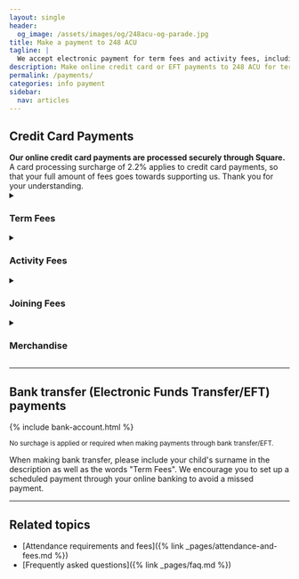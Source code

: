 ```yaml
---
layout: single
header:
  og_image: /assets/images/og/248acu-og-parade.jpg
title: Make a payment to 248 ACU
tagline: |
  We accept electronic payment for term fees and activity fees, including credit card payments and bank transfers.
description: Make online credit card or EFT payments to 248 ACU for term fees and activity fees
permalink: /payments/
categories: info payment
sidebar:
  nav: articles
---
```



## Credit Card Payments

<div class="well">
  <strong>Our online credit card payments are processed securely through Square.</strong> 
  A card processing surcharge of 2.2% applies to credit card payments, so that your full amount of fees goes towards supporting us. Thank you for your understanding.
</div>


<details class="fees__group">
  <summary><h3>Term Fees</h3></summary>

  <p>
    Term fees are your regular contributions that enable us to fund our classroom learning, unit-owned field equipment, awards and prizes, and more. All cadets participating at 248 ACU are required to contribute these term fees.
  </p>

  <div class="fees__payment-link">
    <div class="fees__box">
        <p class="fees__box__title">Term Fees - Single Term</p>
        <p class="fees__box__price"><span class="fees__box__price--amount">$65.00</span> <small>+ processing fee</small></p>
        <div class="fees__button-group">
          <a target="_blank" data-url="https://square.link/u/lNgAjpJP?src=embed" href="https://square.link/u/lNgAjpJP?src=embed" class="square-checkout-button fees__button">Pay Now</a>
        </div>
    </div>
  </div>

</details>


<details class="fees__group">
  <summary><h3>Activity Fees </h3></summary>

  <div class="fees__payment-link">
    <div class="fees__box">
        <p class="fees__box__title">248 ACU Dining In Night, 8th Dec 2024</p>
        <p class="fees__box__subtitle">Participation open to all cadet members of 248 ACU</p>
        <p class="fees__box__price"><span class="fees__box__price--amount">$70.00</span> <small>+ processing fee</small></p>
        <div class="fees__button-group">
          <a target="_blank" data-url="https://square.link/u/23TdblUr?src=embed" href="https://square.link/u/23TdblUr?src=embed" class="square-checkout-button fees__button">Pay online</a>
        </div>
    </div>
  </div>
</details>


<details class="fees__group">
  <summary><h3>Joining Fees</h3></summary>

  <p>
    Joining fees are a once-off payment when your child joins 248 ACU. The amount includes: $200.00 refundable deposit, unit undershirt, training platoon patches, and costs for the recruit basic training weekend. 
  </p>

  <div class="fees__payment-link">
    <div class="fees__box">
        <p class="fees__box__title">Joining Fees</p>
        <p class="fees__box__price"><span class="fees__box__price--amount">$300.00</span> <small>+ processing fee</small></p>
        <div class="fees__button-group">
          <a target="_blank" data-url="https://square.link/u/Y4rlINVY?src=embed" href="https://square.link/u/Y4rlINVY?src=embed" class="square-checkout-button fees__button">Pay now</a>
        </div>
    </div>
  </div>

</details>



<details class="fees__group">

  <summary><h3>Merchandise</h3></summary>

  <div class="fees__payment-link">
    <div class="fees__box">
        <p class="fees__box__title">Hoodie pre-order 2024</p>
        <p class="fees__box__price"><span class="fees__box__price--amount">$60.00</span>  <small>when you use code: 2024HOODIE</small></p>
        <div class="fees__button-group">
          <a target="_blank" data-url="https://square.link/u/XyevDdPl?src=embed" href="https://square.link/u/XyevDdPl?src=embed" class="square-checkout-button fees__button fees__button--blue">Pay now</a>
        </div>
    </div>
  </div>

</details>

---

## Bank transfer (Electronic Funds Transfer/EFT) payments

{% include bank-account.html %}

<small>No surchage is applied or required when making payments through bank transfer/EFT.</small>

When making bank transfer, please include your child's surname in the description as well as the words "Term Fees". We encourage you to set up a scheduled payment through your online banking to avoid a missed payment.

---

## Related topics

- [Attendance requirements and fees]({% link _pages/attendance-and-fees.md %})
- [Frequently asked questions]({% link _pages/faq.md %})

<script>
  $(function () {
    $('.fees__group').each(function () {
      const numItemsInGroup = $(this).find('.fees__button').length;
      if (numItemsInGroup > 0) {
        $(this).find('summary').append(`<span class="fees__group__counter">${numItemsInGroup}</span>`);
      } 
    });
  });
  
  function showCheckoutWindow(e) {
    e.preventDefault();

    const url = this.getAttribute('data-url');
    const title = 'Square Payment Links';

    // Some platforms embed in an iframe, so we want to top window to calculate sizes correctly
    const topWindow = window.top ? window.top : window;

    // Fixes dual-screen position                                Most browsers          Firefox
    const dualScreenLeft = topWindow.screenLeft !==  undefined ? topWindow.screenLeft : topWindow.screenX;
    const dualScreenTop = topWindow.screenTop !==  undefined   ? topWindow.screenTop  : topWindow.screenY;

    const width = topWindow.innerWidth ? topWindow.innerWidth : document.documentElement.clientWidth ? document.documentElement.clientWidth : screen.width;
    const height = topWindow.innerHeight ? topWindow.innerHeight : document.documentElement.clientHeight ? document.documentElement.clientHeight : screen.height;

    const h = height * .75;
    const w = 500;

    const systemZoom = width / topWindow.screen.availWidth;
    const left = (width - w) / 2 / systemZoom + dualScreenLeft;
    const top = (height - h) / 2 / systemZoom + dualScreenTop;
    const newWindow = window.open(url, title, `scrollbars=yes, width=${w / systemZoom}, height=${h / systemZoom}, top=${top}, left=${left}`);

    if (window.focus) newWindow.focus();
  }

  // This overrides the default checkout button click handler to show the embed modal
  // instead of opening a new tab with the given link url
  const paymentButtons = document.querySelectorAll('.square-checkout-button');
  for (const paymentButton of paymentButtons) {
    paymentButton.addEventListener('click', showCheckoutWindow);
  }
</script>

